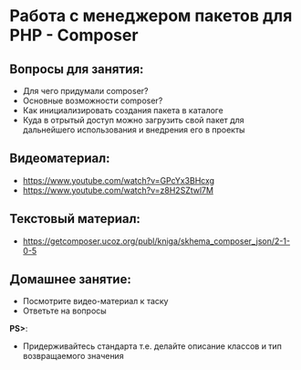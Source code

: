 Работа с менеджером пакетов для PHP - Composer
=====================
## Вопросы для занятия:
  - Для чего придумали composer?
  - Основные возможности composer?
  - Как инициализировать создания пакета в каталоге
  - Куда в отрытый доступ можно загрузить свой пакет для дальнейшего использования и внедрения его в проекты
  

## Видеоматериал:
  - https://www.youtube.com/watch?v=GPcYx3BHcxg
  - https://www.youtube.com/watch?v=z8H2SZtwl7M

## Текстовый материал:
  - https://getcomposer.ucoz.org/publ/kniga/skhema_composer_json/2-1-0-5

## Домашнее занятие:
   - Посмотрите видео-материал к таску
   - Ответьте на вопросы 

**PS>**:
- Придерживайтесь стандарта т.е. делайте описание классов и тип возвращаемого значения 

